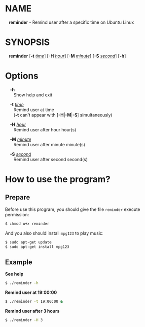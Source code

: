 # NAME
&nbsp;&nbsp;&nbsp;**reminder** - Remind user after a specific time on Ubuntu Linux

# SYNOPSIS
&nbsp;&nbsp;&nbsp;**reminder** [**-t** <u>*time*</u>] [**-H** <u>*hour*</u>] [**-M** <u>_minute_</u>] [**-S** <u>_second_</u>] [**-h**]

# Options

&nbsp;&nbsp;&nbsp; **-h**                                            
&nbsp;&nbsp;&nbsp;&nbsp;&nbsp;&nbsp;     Show help and exit                      
                                         
&nbsp;&nbsp;&nbsp;  **-t** <u>*time*</u>                                     
&nbsp;&nbsp;&nbsp;&nbsp;&nbsp;&nbsp;     Remind user at time                                                     
&nbsp;&nbsp;&nbsp;&nbsp;&nbsp;&nbsp;     (**-t** can't appear with [**-H**|**-M**|**-S**] simultaneously)                  
                                        
&nbsp;&nbsp;&nbsp;  **-H** <u>*hour*</u>                                             
&nbsp;&nbsp;&nbsp;&nbsp;&nbsp;&nbsp;     Remind user after hour hour(s)                      
                                        
&nbsp;&nbsp;&nbsp;  **-M** <u>*minute*</u>                                                 
&nbsp;&nbsp;&nbsp;&nbsp;&nbsp;&nbsp;     Remind user after minute minute(s)               
                                        
&nbsp;&nbsp;&nbsp;  **-S** <u>*second*</u>                                               
&nbsp;&nbsp;&nbsp;&nbsp;&nbsp;&nbsp;     Remind user after second second(s)                      

# How to use the program?
## Prepare
Before use this program, you should give the file `reminder` execute permission:             
 
```bash      
$ chmod u+x reminder           
```
And you also should install `mpg123` to play music:         
        
```bash
$ sudo apt-get update
$ sudo apt-get install mpg123
```

## Example        
**See help**         
      
```bash
$ ./reminder -h
```         
**Remind user at 19:00:00**              
   
```bash          
$ ./reminder -t 19:00:00 &
```
**Remind user after 3 hours**           
       
```bash
$ ./reminder -H 3
```
